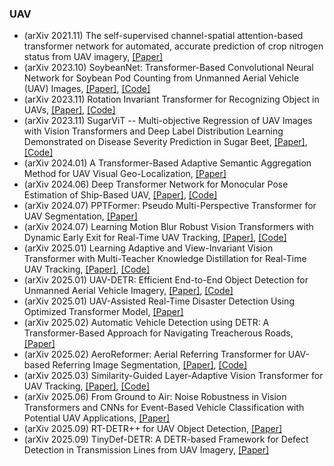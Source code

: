 ### UAV
- (arXiv 2021.11) The self-supervised channel-spatial attention-based transformer network for automated, accurate prediction of crop nitrogen status from UAV imagery, [[Paper]](https://arxiv.org/pdf/2111.06839.pdf)
- (arXiv 2023.10) SoybeanNet: Transformer-Based Convolutional Neural Network for Soybean Pod Counting from Unmanned Aerial Vehicle (UAV) Images, [[Paper]](https://arxiv.org/pdf/2310.10861.pdf), [[Code]](https://github.com/JiajiaLi04/Soybean-Pod-Counting-from-UAV-Images)
- (arXiv 2023.11) Rotation Invariant Transformer for Recognizing Object in UAVs, [[Paper]](https://arxiv.org/pdf/2311.02559.pdf), [[Code]](https://github.com/whucsy/RotTrans)
- (arXiv 2023.11) SugarViT -- Multi-objective Regression of UAV Images with Vision Transformers and Deep Label Distribution Learning Demonstrated on Disease Severity Prediction in Sugar Beet, [[Paper]](https://arxiv.org/pdf/2311.03076.pdf), [[Code]](https://github.com/whucsy/RotTrans)
- (arXiv 2024.01) A Transformer-Based Adaptive Semantic Aggregation Method for UAV Visual Geo-Localization, [[Paper]](https://arxiv.org/pdf/2401.01574.pdf)
- (arXiv 2024.06) Deep Transformer Network for Monocular Pose Estimation of Ship-Based UAV, [[Paper]](https://arxiv.org/pdf/2406.09260.pdf), [[Code]](https://github.com/fdcl-gwu/TNN-MO)
- (arXiv 2024.07) PPTFormer: Pseudo Multi-Perspective Transformer for UAV Segmentation, [[Paper]](https://arxiv.org/pdf/2406.19632.pdf)
- (arXiv 2024.07) Learning Motion Blur Robust Vision Transformers with Dynamic Early Exit for Real-Time UAV Tracking, [[Paper]](https://arxiv.org/pdf/2407.05383.pdf), [[Code]](https://github.com/wuyou3474/BDTrack)
- (arXiv 2025.01) Learning Adaptive and View-Invariant Vision Transformer with Multi-Teacher Knowledge Distillation for Real-Time UAV Tracking, [[Paper]](https://arxiv.org/pdf/2412.20002.pdf), [[Code]](https://github.com/wuyou3474/AVTrack)
- (arXiv 2025.01) UAV-DETR: Efficient End-to-End Object Detection for Unmanned Aerial Vehicle Imagery, [[Paper]](https://arxiv.org/pdf/2501.01855.pdf), [[Code]](https://github.com/ValiantDiligent/UAV-DETR)
- (arXiv 2025.01) UAV-Assisted Real-Time Disaster Detection Using Optimized Transformer Model, [[Paper]](https://arxiv.org/pdf/2501.12087.pdf)
- (arXiv 2025.02) Automatic Vehicle Detection using DETR: A Transformer-Based Approach for Navigating Treacherous Roads, [[Paper]](https://arxiv.org/pdf/2502.17843.pdf)
- (arXiv 2025.02) AeroReformer: Aerial Referring Transformer for UAV-based Referring Image Segmentation, [[Paper]](https://arxiv.org/pdf/2502.16680.pdf), [[Code]](https://github.com/lironui/AeroReformer)
- (arXiv 2025.03) Similarity-Guided Layer-Adaptive Vision Transformer for UAV Tracking, [[Paper]](https://arxiv.org/pdf/2503.06625.pdf), [[Code]](https://github.com/GXNU-ZhongLab/SGLATrack)
- (arXiv 2025.06) From Ground to Air: Noise Robustness in Vision Transformers and CNNs for Event-Based Vehicle Classification with Potential UAV Applications, [[Paper]](https://arxiv.org/pdf/2506.22360.pdf)
- (arXiv 2025.09) RT-DETR++ for UAV Object Detection, [[Paper]](https://arxiv.org/pdf/2509.09157.pdf)
- (arXiv 2025.09) TinyDef-DETR: A DETR-based Framework for Defect Detection in Transmission Lines from UAV Imagery, [[Paper]](https://arxiv.org/pdf/2509.06035.pdf)
